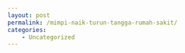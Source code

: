 ```yaml
---
layout: post
permalink: /mimpi-naik-turun-tangga-rumah-sakit/
categories:
    - Uncategorized
---
```


